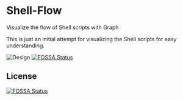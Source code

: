 # Shell-Flow
Visualize the flow of Shell scripts with Graph

This is just an initial attempt for visualizing the Shell scripts for easy understanding. 

![Design](https://github.com/sivaswami/shellGraph/blob/master/shellGraph_InitialDesignPlan.jpg)
[![FOSSA Status](https://app.fossa.io/api/projects/git%2Bgithub.com%2Fsivaswami%2FShell-Flow.svg?type=shield)](https://app.fossa.io/projects/git%2Bgithub.com%2Fsivaswami%2FShell-Flow?ref=badge_shield)


## License
[![FOSSA Status](https://app.fossa.io/api/projects/git%2Bgithub.com%2Fsivaswami%2FShell-Flow.svg?type=large)](https://app.fossa.io/projects/git%2Bgithub.com%2Fsivaswami%2FShell-Flow?ref=badge_large)